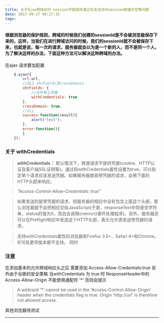 ```yaml
---
title: 关于Ajax跨域访问 session不能保存或之后无法访问session取值为空等问题
date: 2017-09-27 00:27:35
tags:
---
```

#### 根据浏览器的保护规则，**跨域的时候我们创建的sessionId是不会被浏览器保存下来的**，这样，当我们在进行跨域访问的时候，我们的sessionId就不会被保存下来，也就是说，每一次的请求，服务器就会以为是一个新的人，而不是同一个人，为了解决这样的办法，下面这种方法可以解决这种跨域的办法。

在ajax 请求要加配置
```javascript
	$.ajax({
		url:url,
		//加上 xhrFields及crossDomain
		xhrFields: {
			//允许带上凭据
	        withCredentials: true
		},
        crossDomain: true,
        //以上
		success:function(result){
			alert("test");
		},
		error:function(){
		}
	});
```
### 关于 withCredentials
>**withCredentials：**
默认情况下，跨源请求不提供凭据(cookie、HTTP认证及客户端SSL证明等)。通过将withCredentials属性设置为true，可以指定某个请求应该发送凭据。如果服务器接收带凭据的请求，会用下面的HTTP头部来响应。

>*"Access-Control-Allow-Credentials: true"*

>如果发送的是带凭据的请求，但服务器的相应中没有包含上面这个头部，那么浏览器就不会把相应交给JavaScript(于是，responseText中将是空字符串，status的值为0，而且会调用onerror()事件处理程序)。另外，服务器还可以在Preflight响应中发送这个HTTP头部，表示允许源发送带凭据的请求。

>支持withCredentials属性的浏览器有Firefox 3.5+、Safari 4+和Chrome。IE10及更早版本都不支持。
同时

### 注意
在添加基本的允许跨域响应头之后
需要添加 Access-Allow-Credentials:true
另外由于谷歌的安全策略
当withCredentials 为 true 时
ResponseHeader中的 Access-Allow-Origin 不能使用通配符 '*'
否则会提示
>A wildcard '*' cannot be used in the 'Access-Control-Allow-Origin' header when the credentials flag is true. Origin 'http://url' is therefore not allowed access.

其他浏览器待测试
 
---
